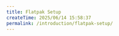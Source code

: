 ```yaml
---
title: Flatpak Setup
createTime: 2025/06/14 15:58:37
permalink: /introduction/flatpak-setup/
---
```

